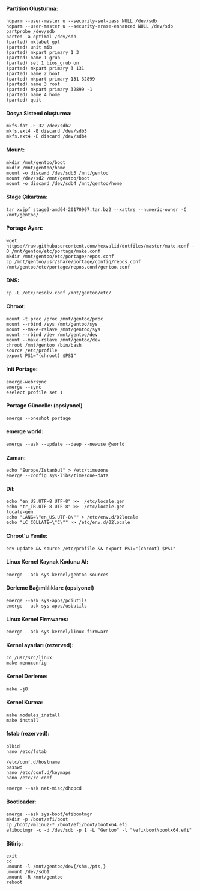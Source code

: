#### Partition Oluşturma:
```
hdparm --user-master u --security-set-pass NULL /dev/sdb
hdparm --user-master u --security-erase-enhanced NULL /dev/sdb
partprobe /dev/sdb
parted -a optimal /dev/sdb
(parted) mklabel gpt
(parted) unit mib
(parted) mkpart primary 1 3
(parted) name 1 grub
(parted) set 1 bios_grub on
(parted) mkpart primary 3 131
(parted) name 2 boot
(parted) mkpart primary 131 32899
(parted) name 3 root
(parted) mkpart primary 32899 -1
(parted) name 4 home
(parted) quit
```

#### Dosya Sistemi oluşturma:
```
mkfs.fat -F 32 /dev/sdb2
mkfs.ext4 -E discard /dev/sdb3
mkfs.ext4 -E discard /dev/sdb4
```

#### Mount:
```
mkdir /mnt/gentoo/boot
mkdir /mnt/gentoo/home
mount -o discard /dev/sdb3 /mnt/gentoo
mount /dev/sd2 /mnt/gentoo/boot
mount -o discard /dev/sdb4 /mnt/gentoo/home
```
#### Stage Çıkartma:
```
tar xvjpf stage3-amd64-20170907.tar.bz2 --xattrs --numeric-owner -C /mnt/gentoo/
```

#### Portage Ayarı:
```
wget https://raw.githubusercontent.com/hexvalid/dotfiles/master/make.conf -O /mnt/gentoo/etc/portage/make.conf
mkdir /mnt/gentoo/etc/portage/repos.conf
cp /mnt/gentoo/usr/share/portage/config/repos.conf /mnt/gentoo/etc/portage/repos.conf/gentoo.conf
```

#### DNS:
```
cp -L /etc/resolv.conf /mnt/gentoo/etc/
```

#### Chroot:
```
mount -t proc /proc /mnt/gentoo/proc
mount --rbind /sys /mnt/gentoo/sys
mount --make-rslave /mnt/gentoo/sys
mount --rbind /dev /mnt/gentoo/dev
mount --make-rslave /mnt/gentoo/dev
chroot /mnt/gentoo /bin/bash
source /etc/profile
export PS1="(chroot) $PS1"
```

#### Init Portage:
```
emerge-webrsync
emerge --sync
eselect profile set 1
```

#### Portage Güncelle: (opsiyonel)
```
emerge --oneshot portage
```

#### emerge world:
```
emerge --ask --update --deep --newuse @world
```

#### Zaman:
```
echo "Europe/Istanbul" > /etc/timezone
emerge --config sys-libs/timezone-data
```

#### Dil:
```
echo "en_US.UTF-8 UTF-8" >>  /etc/locale.gen
echo "tr_TR.UTF-8 UTF-8" >>  /etc/locale.gen
locale-gen
echo "LANG=\"en_US.UTF-8\"" > /etc/env.d/02locale
echo "LC_COLLATE=\"C\"" >> /etc/env.d/02locale
```

#### Chroot'u Yenile:
```
env-update && source /etc/profile && export PS1="(chroot) $PS1"
```
#### Linux Kernel Kaynak Kodunu Al:
```
emerge --ask sys-kernel/gentoo-sources
```

#### Derleme Bağımlılıkları: (opsiyonel)
```
emerge --ask sys-apps/pciutils
emerge --ask sys-apps/usbutils
```
#### Linux Kernel Firmwares:
```
emerge --ask sys-kernel/linux-firmware
```

#### Kernel ayarları (rezerved):
```
cd /usr/src/linux
make menuconfig
```

#### Kernel Derleme:
```
make -j8
```

#### Kernel Kurma:
```
make modules_install
make install
```

#### fstab (rezerved):
```
blkid
nano /etc/fstab
```

```
/etc/conf.d/hostname
passwd
nano /etc/conf.d/keymaps
nano /etc/rc.conf

emerge --ask net-misc/dhcpcd
```

#### Bootloader:
```
emerge --ask sys-boot/efibootmgr
mkdir -p /boot/efi/boot
cp /boot/vmlinuz-* /boot/efi/boot/bootx64.efi
efibootmgr -c -d /dev/sdb -p 1 -L "Gentoo" -l "\efi\boot\bootx64.efi"
```

#### Bitiriş:
```
exit
cd
umount -l /mnt/gentoo/dev{/shm,/pts,}
umount /dev/sdb1
umount -R /mnt/gentoo
reboot
```

